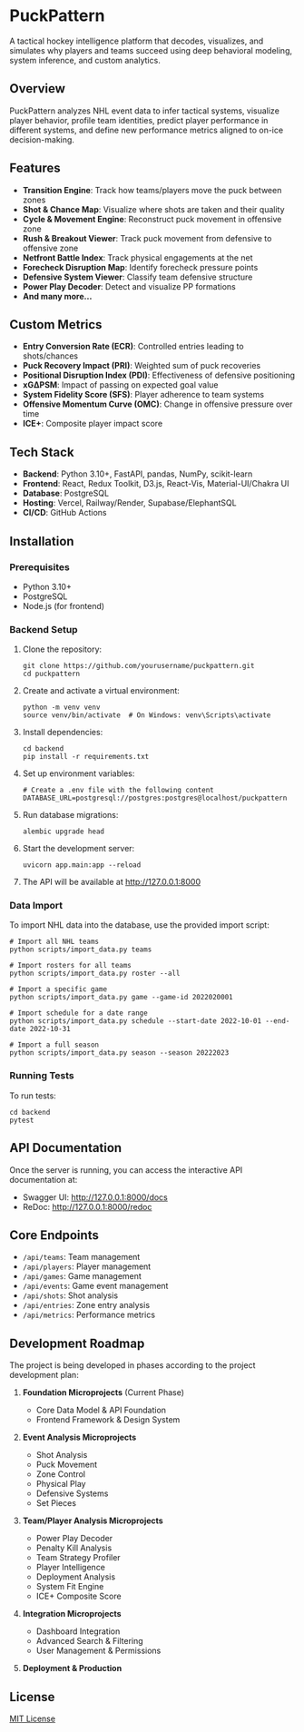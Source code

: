 # PuckPattern

A tactical hockey intelligence platform that decodes, visualizes, and simulates why players and teams succeed using deep behavioral modeling, system inference, and custom analytics.

## Overview

PuckPattern analyzes NHL event data to infer tactical systems, visualize player behavior, profile team identities, predict player performance in different systems, and define new performance metrics aligned to on-ice decision-making.

## Features

- **Transition Engine**: Track how teams/players move the puck between zones
- **Shot & Chance Map**: Visualize where shots are taken and their quality
- **Cycle & Movement Engine**: Reconstruct puck movement in offensive zone
- **Rush & Breakout Viewer**: Track puck movement from defensive to offensive zone
- **Netfront Battle Index**: Track physical engagements at the net
- **Forecheck Disruption Map**: Identify forecheck pressure points
- **Defensive System Viewer**: Classify team defensive structure
- **Power Play Decoder**: Detect and visualize PP formations
- **And many more...**

## Custom Metrics

- **Entry Conversion Rate (ECR)**: Controlled entries leading to shots/chances
- **Puck Recovery Impact (PRI)**: Weighted sum of puck recoveries
- **Positional Disruption Index (PDI)**: Effectiveness of defensive positioning
- **xGΔPSM**: Impact of passing on expected goal value
- **System Fidelity Score (SFS)**: Player adherence to team systems
- **Offensive Momentum Curve (OMC)**: Change in offensive pressure over time
- **ICE+**: Composite player impact score

## Tech Stack

- **Backend**: Python 3.10+, FastAPI, pandas, NumPy, scikit-learn
- **Frontend**: React, Redux Toolkit, D3.js, React-Vis, Material-UI/Chakra UI
- **Database**: PostgreSQL
- **Hosting**: Vercel, Railway/Render, Supabase/ElephantSQL
- **CI/CD**: GitHub Actions

## Installation

### Prerequisites

- Python 3.10+
- PostgreSQL
- Node.js (for frontend)

### Backend Setup

1. Clone the repository:
   ```
   git clone https://github.com/yourusername/puckpattern.git
   cd puckpattern
   ```

2. Create and activate a virtual environment:
   ```
   python -m venv venv
   source venv/bin/activate  # On Windows: venv\Scripts\activate
   ```

3. Install dependencies:
   ```
   cd backend
   pip install -r requirements.txt
   ```

4. Set up environment variables:
   ```
   # Create a .env file with the following content
   DATABASE_URL=postgresql://postgres:postgres@localhost/puckpattern
   ```

5. Run database migrations:
   ```
   alembic upgrade head
   ```

6. Start the development server:
   ```
   uvicorn app.main:app --reload
   ```

7. The API will be available at http://127.0.0.1:8000

### Data Import

To import NHL data into the database, use the provided import script:

```
# Import all NHL teams
python scripts/import_data.py teams

# Import rosters for all teams
python scripts/import_data.py roster --all

# Import a specific game
python scripts/import_data.py game --game-id 2022020001

# Import schedule for a date range
python scripts/import_data.py schedule --start-date 2022-10-01 --end-date 2022-10-31

# Import a full season
python scripts/import_data.py season --season 20222023
```

### Running Tests

To run tests:

```
cd backend
pytest
```

## API Documentation

Once the server is running, you can access the interactive API documentation at:

- Swagger UI: http://127.0.0.1:8000/docs
- ReDoc: http://127.0.0.1:8000/redoc

## Core Endpoints

- `/api/teams`: Team management
- `/api/players`: Player management
- `/api/games`: Game management
- `/api/events`: Game event management
- `/api/shots`: Shot analysis
- `/api/entries`: Zone entry analysis
- `/api/metrics`: Performance metrics

## Development Roadmap

The project is being developed in phases according to the project development plan:

1. **Foundation Microprojects** (Current Phase)
   - Core Data Model & API Foundation
   - Frontend Framework & Design System

2. **Event Analysis Microprojects**
   - Shot Analysis
   - Puck Movement
   - Zone Control
   - Physical Play
   - Defensive Systems
   - Set Pieces

3. **Team/Player Analysis Microprojects**
   - Power Play Decoder
   - Penalty Kill Analysis
   - Team Strategy Profiler
   - Player Intelligence
   - Deployment Analysis
   - System Fit Engine
   - ICE+ Composite Score

4. **Integration Microprojects**
   - Dashboard Integration
   - Advanced Search & Filtering
   - User Management & Permissions

5. **Deployment & Production**

## License

[MIT License](LICENSE)